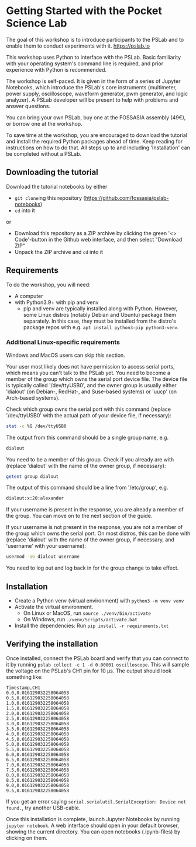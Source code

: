 # Getting Started with the Pocket Science Lab

The goal of this workshop is to introduce participants to the PSLab and to
enable them to conduct experiments with it. <https://pslab.io>

This workshop uses Python to interface with the PSLab. Basic familiarity with
your operating system's command line is required, and prior experience with
Python is recommended.

The workshop is self-paced. It is given in the form of a series of Jupyter
Notebooks, which introduce the PSLab's core instruments (multimeter, power
supply, oscilloscope, waveform generator, pwm generator, and logic analyzer).
A PSLab developer will be present to help with problems and answer questions.

You can bring your own PSLab, buy one at the FOSSASIA assembly (49€), or borrow
one at the workshop.

To save time at the workshop, you are encouraged to download the tutorial and
install the required Python packages ahead of time. Keep reading for
instructions on how to do that. All steps up to and including 'Installation'
can be completed without a PSLab.

## Downloading the tutorial

Download the tutorial notebooks by either

- `git clone`ing this repository (<https://github.com/fossasia/pslab-notebooks>)
- `cd` into it

or

- Download this repository as a ZIP archive by clicking the green
  '<> Code'-button in the Github web interface, and then select "Download ZIP"
- Unpack the ZIP archive and `cd` into it

## Requirements

To do the workshop, you will need:

- A computer
- with Python3.9+ with pip and venv
  - pip and venv are typically installed along with Python. However, some Linux
    distros (notably Debian and Ubuntu) package them separately. In this case,
    they must be installed from the distro's package repos with e.g.
    `apt install python3-pip python3-venv`.

### Additional Linux-specific requirements

Windows and MacOS users can skip this section.

Your user most likely does not have permission to access serial ports, which
means you can't talk to the PSLab yet. You need to become a member of the
group which owns the serial port device file. The device file is typically
called '/dev/ttyUSB0', and the owner group is usually either 'dialout' (on
Debian-, RedHat-, and Suse-based systems) or 'uucp' (on Arch-based systems).

Check which group owns the serial port with this command (replace
'/dev/ttyUSB0' with the actual path of your device file, if necessary):

```bash
stat -c %G /dev/ttyUSB0
```

The output from this command should be a single group name, e.g.

```bash
dialout
```

You need to be a member of this group. Check if you already are with (replace
'dialout' with the name of the owner group, if necessary):

```bash
getent group dialout
```

The output of this command should be a line from '/etc/group', e.g.

```bash
dialout:x:20:alexander
```

If your username is present in the response, you are already a member of the
group. You can move on to the next section of the guide.

If your username is not present in the response, you are not a member of the
group which owns the serial port. On most distros, this can be done with
(replace 'dialout' with the name of the owner group, if necessary, and
'username' with your username):

```bash
usermod -aG dialout username
```

You need to log out and log back in for the group change to take effect.

## Installation

- Create a Python venv (virtual environment) with `python3 -m venv venv`
- Activate the virtual environment.
  - On Linux or MacOS, run `source ./venv/bin/activate`
  - On Windows, run `./venv/Scripts/activate.bat`
- Install the dependencies: Run `pip install -r requirements.txt`

## Verifying the installation

Once installed, connect the PSLab board and verify that you can connect to it
by running `pslab collect -c 1 -d 0.00001 oscilloscope`. This will sample the
voltage on the PSLab's CH1 pin for 10 µs. The output should look something
like:

```
Timestamp,CH1
0.0,0.016129032258064058
0.5,0.016129032258064058
1.0,0.016129032258064058
1.5,0.016129032258064058
2.0,0.016129032258064058
2.5,0.016129032258064058
3.0,0.016129032258064058
3.5,0.016129032258064058
4.0,0.016129032258064058
4.5,0.016129032258064058
5.0,0.016129032258064058
5.5,0.016129032258064058
6.0,0.016129032258064058
6.5,0.016129032258064058
7.0,0.016129032258064058
7.5,0.016129032258064058
8.0,0.016129032258064058
8.5,0.016129032258064058
9.0,0.016129032258064058
9.5,0.016129032258064058
```

If you get an error saying
`serial.serialutil.SerialException: Device not found.`, try another USB-cable.

Once this installation is complete, launch Jupyter Notebooks by running
`jupyter notebook`. A web interface should open in your default browser,
showing the current directory. You can open notebooks (.ipynb-files) by
clicking on them.
